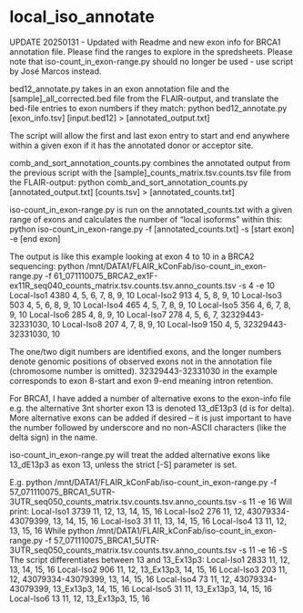 # local_iso_annotate
UPDATE 20250131 - Updated with Readme and new exon info for BRCA1 annotation file. Please find the ranges to explore in the spredsheets.
Please note that iso-count_in_exon-range.py should no longer be used - use script by José Marcos instead.

bed12_annotate.py takes in an exon annotation file and the [sample]_all_corrected.bed file from the FLAIR-output, and translate the bed-file entries to exon numbers if they match:
python bed12_annotate.py [exon_info.tsv] [input.bed12] > [annotated_output.txt] 
 
The script will allow the first and last exon entry to start and end anywhere within a given exon if it has the annotated donor or acceptor site.
 
comb_and_sort_annotation_counts.py combines the annotated output from the previous script with the [sample]_counts_matrix.tsv.counts.tsv file from the FLAIR-output:
python comb_and_sort_annotation_counts.py  [annotated_output.txt] [counts.tsv] > [annotated_counts.txt]
 
iso-count_in_exon-range.py is run on the annotated_counts.txt with a given range of exons and calculates the number of “local isoforms” within this:
python iso-count_in_exon-range.py -f [annotated_counts.txt] -s [start exon] -e [end exon]
 
The output is like this example looking at exon 4 to 10 in a BRCA2 sequencing:
python /mnt/DATA1/FLAIR_kConFab/iso-count_in_exon-range.py -f 61_071110075_BRCA2_ex1F-ex11R_seq040_counts_matrix.tsv.counts.tsv.anno_counts.tsv -s 4 -e 10
Local-Iso1      4380    4, 5, 6, 7, 8, 9, 10
Local-Iso2      913     4, 5, 8, 9, 10
Local-Iso3      503     4, 5, 6, 8, 9, 10
Local-Iso4      465     4, 5, 7, 8, 9, 10
Local-Iso5      356     4, 6, 7, 8, 9, 10
Local-Iso6      285     4, 8, 9, 10
Local-Iso7      278     4, 5, 6, 7, 32329443-32331030, 10
Local-Iso8      207     4, 7, 8, 9, 10
Local-Iso9      150     4, 5, 32329443-32331030, 10
 
The one/two digit numbers are identified exons, and the longer numbers denote genomic positions of observed exons not in the annotation file (chromosome number is omitted). 32329443-32331030 in the example corresponds to exon 8-start and exon 9-end meaning intron retention.
 
For BRCA1, I have added a number of alternative exons to the exon-info file e.g. the alternative 3nt shorter exon 13 is denoted 13_dE13p3 (d is for delta). More alternative exons can be added if desired – it is just important to have the number followed by underscore and no non-ASCII characters (like the delta sign) in the name.
 
iso-count_in_exon-range.py will treat the added alternative exons like 13_dE13p3 as exon 13, unless the strict [-S] parameter is set.
 
E.g. python /mnt/DATA1/FLAIR_kConFab/iso-count_in_exon-range.py -f 57_071110075_BRCA1_5UTR-3UTR_seq050_counts_matrix.tsv.counts.tsv.anno_counts.tsv -s 11 -e 16
Will print:
Local-Iso1      3739    11, 12, 13, 14, 15, 16
Local-Iso2      276     11, 12, 43079334-43079399, 13, 14, 15, 16
Local-Iso3      31      11, 13, 14, 15, 16
Local-Iso4      13      11, 12, 13, 15, 16
While python /mnt/DATA1/FLAIR_kConFab/iso-count_in_exon-range.py -f 57_071110075_BRCA1_5UTR-3UTR_seq050_counts_matrix.tsv.counts.tsv.anno_counts.tsv -s 11 -e 16 -S
The script differentiates between 13 and 13_Ex13p3:
Local-Iso1      2833    11, 12, 13, 14, 15, 16
Local-Iso2      906     11, 12, 13_Ex13p3, 14, 15, 16
Local-Iso3      203     11, 12, 43079334-43079399, 13, 14, 15, 16
Local-Iso4      73      11, 12, 43079334-43079399, 13_Ex13p3, 14, 15, 16
Local-Iso5      31      11, 13_Ex13p3, 14, 15, 16
Local-Iso6      13      11, 12, 13_Ex13p3, 15, 16

